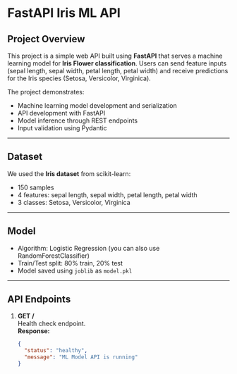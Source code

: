 # FastAPI Iris ML API

## Project Overview
This project is a simple web API built using **FastAPI** that serves a machine learning model for **Iris Flower classification**. Users can send feature inputs (sepal length, sepal width, petal length, petal width) and receive predictions for the Iris species (Setosa, Versicolor, Virginica).

The project demonstrates:
- Machine learning model development and serialization
- API development with FastAPI
- Model inference through REST endpoints
- Input validation using Pydantic

---

## Dataset
We used the **Iris dataset** from scikit-learn:
- 150 samples
- 4 features: sepal length, sepal width, petal length, petal width
- 3 classes: Setosa, Versicolor, Virginica

---

## Model
- Algorithm: Logistic Regression (you can also use RandomForestClassifier)
- Train/Test split: 80% train, 20% test
- Model saved using `joblib` as `model.pkl`

---

## API Endpoints
1. **GET /**  
   Health check endpoint.  
   **Response:**  
   ```json
   {
     "status": "healthy",
     "message": "ML Model API is running"
   }
